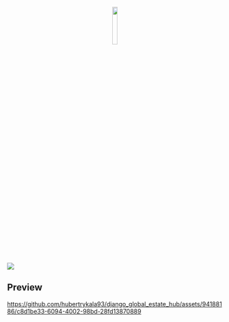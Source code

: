 <p align="center">
  <img src="https://github.com/user-attachments/assets/25ae9709-b036-4e90-b8a0-677166b8305d" width="15%">
</p>
<img src="https://github.com/user-attachments/assets/4d67b3f0-fd64-4c74-b099-3aa49f1e0fe9">

<br/>

## Preview

https://github.com/hubertrykala93/django_global_estate_hub/assets/94188186/c8d1be33-6094-4002-98bd-28fd13870889

<br/>
